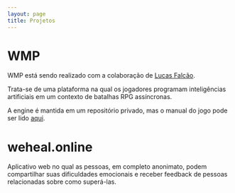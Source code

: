 ```yaml
---
layout: page
title: Projetos
---
```


# WMP

WMP está sendo realizado com a colaboração de [Lucas Falcão](https://github.com/falquinho).

Trata-se de uma plataforma na qual os jogadores programam inteligências artificiais
em um contexto de batalhas RPG assíncronas.

A engine é mantida em um repositório privado, mas o manual do jogo pode ser lido
[aqui](https://github.com/arthurpaulino/wmpmanuals).

# weheal.online

Aplicativo web no qual as pessoas, em completo anonimato, podem compartilhar suas
dificuldades emocionais e receber feedback de pessoas relacionadas sobre como
superá-las.
